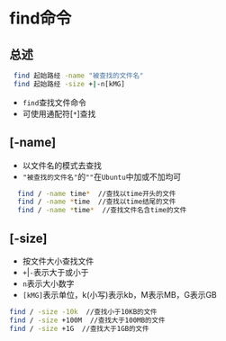 # find命令

## 总述

```bash
 find 起始路经 -name "被查找的文件名"
 find 起始路经 -size +|-n[kMG]
```

- `find`查找文件命令
- 可使用通配符[`*`]查找

## [-name]

- 以文件名的模式去查找
- `"被查找的文件名"`的`""`在`Ubuntu`中加或不加均可

```bash
  find / -name time*  //查找以time开头的文件
  find / -name *time  //查找以time结尾的文件
  find / -name *time*  //查找文件名含time的文件
```
## [-size]

- 按文件大小查找文件
- `+`|`-`表示大于或小于
- `n`表示大小数字
- `[kMG]`表示单位，k(小写)表示kb，M表示MB，G表示GB

```bash
find / -size -10k  //查找小于10KB的文件
find / -size +100M  //查找大于100MB的文件
find / -size +1G  //查找大于1GB的文件
```
